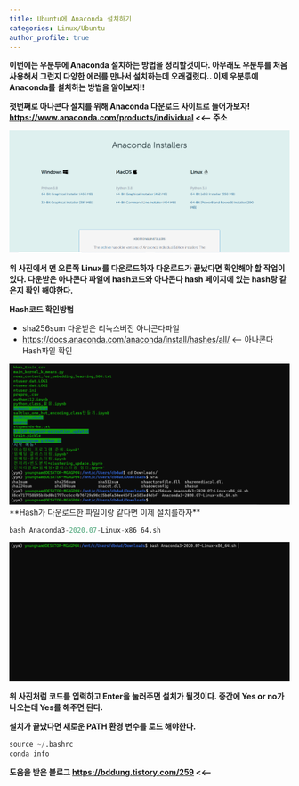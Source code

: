 ```yaml
---
title: Ubuntu에 Anaconda 설치하기 
categories: Linux/Ubuntu
author_profile: true
---
```




**이번에는 우분투에 Anaconda 설치하는 방법을 정리할것이다. 아무래도 우분투를 처음 사용해서 그런지 다양한 에러를 만나서 설치하는데 오래걸렸다..
이제 우분투에 Anaconda를 설치하는 방법을 알아보자!!**


**첫번째로 아나콘다 설치를 위해 Anaconda 다운로드 사이트로 들어가보자! https://www.anaconda.com/products/individual <<-- 주소**

<img src="/assets/images/anains.PNG">


**위 사진에서 맨 오른쪽 Linux를 다운로드하자 다운로드가 끝났다면 확인해야 할 작업이 있다. 다운받은 아나콘다 파일에 hash코드와 아나콘다 hash 페이지에 있는 hash랑 같은지 확인 해야한다.**

**Hash코드 확인방법**
  - sha256sum 다운받은 리눅스버전 아나콘다파일 
  - https://docs.anaconda.com/anaconda/install/hashes/all/ <-- 아나콘다 Hash파일 확인 

<img src="/assets/images/hash1.PNG">
**Hash가 다운로드한 파일이랑 같다면 이제 설치를하자**

```python
bash Anaconda3-2020.07-Linux-x86_64.sh 
```

<img src="/assets/images/bash2.PNG">

**위 사진처럼 코드를 입력하고 Enter을 눌러주면 설치가 될것이다. 중간에 Yes or no가 나오는데 Yes를 해주면 된다.**



**설치가 끝났다면 새로운 PATH 환경 변수를 로드 해야한다.**


```python
source ~/.bashrc
conda info

```



**도움을 받은 블로그 https://bddung.tistory.com/259 <<--**





